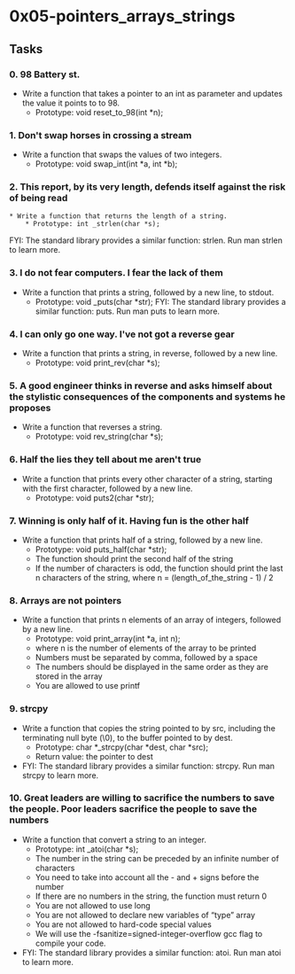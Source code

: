 # 0x05-pointers_arrays_strings

## Tasks

### 0. 98 Battery st.
* Write a function that takes a pointer to an int as parameter and updates the value it points to to 98.
	* Prototype: void reset_to_98(int *n);

### 1. Don't swap horses in crossing a stream
* Write a function that swaps the values of two integers.
	* Prototype: void swap_int(int *a, int *b);

### 2. This report, by its very length, defends itself against the risk of being read
	* Write a function that returns the length of a string.
		* Prototype: int _strlen(char *s);
FYI: The standard library provides a similar function: strlen. Run man strlen to learn more.

### 3. I do not fear computers. I fear the lack of them
* Write a function that prints a string, followed by a new line, to stdout.
	* Prototype: void _puts(char *str);
FYI: The standard library provides a similar function: puts. Run man puts to learn more.


### 4. I can only go one way. I've not got a reverse gear
* Write a function that prints a string, in reverse, followed by a new line.
	* Prototype: void print_rev(char *s);

### 5. A good engineer thinks in reverse and asks himself about the stylistic consequences of the components and systems he proposes
* Write a function that reverses a string.
	* Prototype: void rev_string(char *s);

### 6. Half the lies they tell about me aren't true
* Write a function that prints every other character of a string, starting with the first character, followed by a new line.
	* Prototype: void puts2(char *str);

### 7. Winning is only half of it. Having fun is the other half
* Write a function that prints half of a string, followed by a new line.
	* Prototype: void puts_half(char *str);
	* The function should print the second half of the string
	* If the number of characters is odd, the function should print the last n characters of the string, where n = (length_of_the_string - 1) / 2

### 8. Arrays are not pointers
* Write a function that prints n elements of an array of integers, followed by a new line.
	* Prototype: void print_array(int *a, int n);
	* where n is the number of elements of the array to be printed
	* Numbers must be separated by comma, followed by a space
	* The numbers should be displayed in the same order as they are stored in the array
	* You are allowed to use printf

### 9. strcpy
* Write a function that copies the string pointed to by src, including the terminating null byte (\0), to the buffer pointed to by dest.
	* Prototype: char *_strcpy(char *dest, char *src);
	* Return value: the pointer to dest
* FYI: The standard library provides a similar function: strcpy. Run man strcpy to learn more.

### 10. Great leaders are willing to sacrifice the numbers to save the people. Poor leaders sacrifice the people to save the numbers
* Write a function that convert a string to an integer.
	* Prototype: int _atoi(char *s);
	* The number in the string can be preceded by an infinite number of characters
	* You need to take into account all the - and + signs before the number
	* If there are no numbers in the string, the function must return 0
	* You are not allowed to use long
	* You are not allowed to declare new variables of “type” array
	* You are not allowed to hard-code special values
	* We will use the -fsanitize=signed-integer-overflow gcc flag to compile your code.
* FYI: The standard library provides a similar function: atoi. Run man atoi to learn more.
